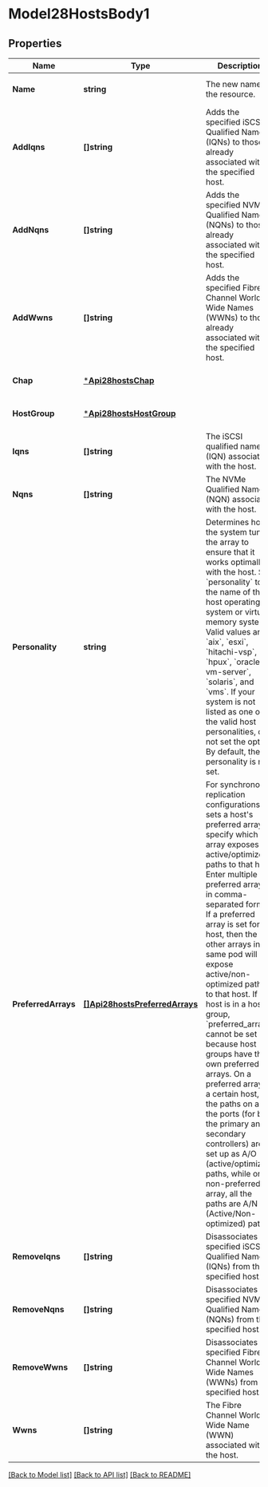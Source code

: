 # Model28HostsBody1

## Properties
Name | Type | Description | Notes
------------ | ------------- | ------------- | -------------
**Name** | **string** | The new name for the resource. | [optional] [default to null]
**AddIqns** | **[]string** | Adds the specified iSCSI Qualified Names (IQNs) to those already associated with the specified host. | [optional] [default to null]
**AddNqns** | **[]string** | Adds the specified NVMe Qualified Names (NQNs) to those already associated with the specified host. | [optional] [default to null]
**AddWwns** | **[]string** | Adds the specified Fibre Channel World Wide Names (WWNs) to those already associated with the specified host. | [optional] [default to null]
**Chap** | [***Api28hostsChap**](api2.8hosts_chap.md) |  | [optional] [default to null]
**HostGroup** | [***Api28hostsHostGroup**](api2.8hosts_host_group.md) |  | [optional] [default to null]
**Iqns** | **[]string** | The iSCSI qualified name (IQN) associated with the host. | [optional] [default to null]
**Nqns** | **[]string** | The NVMe Qualified Name (NQN) associated with the host. | [optional] [default to null]
**Personality** | **string** | Determines how the system tunes the array to ensure that it works optimally with the host. Set &#x60;personality&#x60; to the name of the host operating system or virtual memory system. Valid values are &#x60;aix&#x60;, &#x60;esxi&#x60;, &#x60;hitachi-vsp&#x60;, &#x60;hpux&#x60;, &#x60;oracle-vm-server&#x60;, &#x60;solaris&#x60;, and &#x60;vms&#x60;. If your system is not listed as one of the valid host personalities, do not set the option. By default, the personality is not set. | [optional] [default to null]
**PreferredArrays** | [**[]Api28hostsPreferredArrays**](api2.8hosts_preferred_arrays.md) | For synchronous replication configurations, sets a host&#x27;s preferred array to specify which array exposes active/optimized paths to that host. Enter multiple preferred arrays in comma-separated format. If a preferred array is set for a host, then the other arrays in the same pod will expose active/non-optimized paths to that host. If the host is in a host group, &#x60;preferred_arrays&#x60; cannot be set because host groups have their own preferred arrays. On a preferred array of a certain host, all the paths on all the ports (for both the primary and secondary controllers) are set up as A/O (active/optimized) paths, while on a non-preferred array, all the paths are A/N (Active/Non-optimized) paths. | [optional] [default to null]
**RemoveIqns** | **[]string** | Disassociates the specified iSCSI Qualified Names (IQNs) from the specified host. | [optional] [default to null]
**RemoveNqns** | **[]string** | Disassociates the specified NVMe Qualified Names (NQNs) from the specified host. | [optional] [default to null]
**RemoveWwns** | **[]string** | Disassociates the specified Fibre Channel World Wide Names (WWNs) from the specified host. | [optional] [default to null]
**Wwns** | **[]string** | The Fibre Channel World Wide Name (WWN) associated with the host. | [optional] [default to null]

[[Back to Model list]](../README.md#documentation-for-models) [[Back to API list]](../README.md#documentation-for-api-endpoints) [[Back to README]](../README.md)

